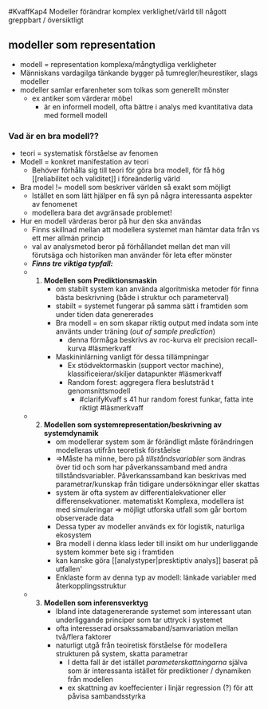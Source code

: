 #KvaffKap4
Modeller förändrar komplex verklighet/värld till någott greppbart / översiktligt

## modeller som representation
- modell = representation komplexa/mångtydliga verkligheter
- Människans vardagilga tänkande bygger på tumregler/heurestiker, slags modeller
- modeller samlar erfarenheter som tolkas som generellt mönster
	- ex antiker som värderar möbel
		- är en informell modell, ofta bättre i analys med kvantitativa data med formell modell
### Vad är en bra modell??
- teori = systematisk förståelse av fenomen
- Modell = konkret manifestation av teori
	- Behöver förhålla sig till teori för göra bra modell, för få hög [[reliabilitet och validitet]] i föreänderlig värld
- Bra model != modell som beskriver världen så exakt som möjligt
	- Istället en som lätt hjälper en få syn på några interessanta aspekter av fenomenet
	- modellera bara det avgränsade problemet!
- Hur en modell värderas beror på hur den ska användas
	- Finns skillnad mellan att modellera systemet man hämtar data från vs ett mer allmän princip
	- val av analysmetod beror på förhållandet mellan det man vill förutsäga och historiken man använder för leta efter mönster
	- ***Finns tre viktiga typfall:***
	- 1. **Modellen som Prediktionsmaskin**
			- om stabilt system kan använda algoritmiska metoder för finna bästa beskrivning (både i struktur och parameterval)
			- stabilt = systemet fungerar på samma sätt i framtiden som under tiden data genererades
			- Bra modell = en som skapar riktig output med indata som inte använts under träning (*out of sample prediction*)
				- denna förmåga beskrivs av roc-kurva elr precision recall-kurva #läsmerkvaff
			- Maskininlärning vanligt för dessa tillämpningar
				- Ex stödvektormaskin (support vector machine), klassificeierar/skiljer datapunkter #läsmerkvaff
				- Random forest: aggregera flera beslutsträd t genomsnittsmodell
					- #clarifyKvaff s 41 hur random forest funkar, fatta inte riktigt #läsmerkvaff 
	- 2. **Modellen som systemrepresentation/beskrivning av systemdynamik**
			- om modellerar system som är förändligt måste förändringen modelleras utifrån teoretisk förståelse
			- =>Måste ha minne, bero på *tillståndsvariabler* som ändras över tid och som har påverkanssamband med andra tillståndsvariabler. Påverkanssamband kan beskrivas med parametrar/kunskap från tidigare undersökningar eller skattas
			- system är ofta system av differentialekvationer eller differensekvationer. matematiskt Komplexa, modellera ist med simuleringar => möjligt utforska utfall som går bortom observerade data
			- Dessa typer av modeller används ex för logistik, naturliga ekosystem
			- Bra modell i denna klass leder till insikt om hur underliggande system kommer bete sig i framtiden 
			- kan kanske göra [[analystyper|presktiptiv analys]] baserat på utfallen'
			- Enklaste form av denna typ av modell: länkade variabler med återkopplingsstruktur
	- 3. **Modellen som inferensverktyg**
			- Ibland inte datagenererande systemet som interessant utan underliggande principer som tar uttryck i systemet
			- ofta interesserad orsakssamaband/samvariation mellan två/flera faktorer
			- naturligt utgå från teoiretisk förståelse för modellera strukturen på system, skatta parametrar
				- I detta fall är det istället *parameterskattningarna* själva som är interessanta istället för prediktioner / dynamiken från modellen
				- ex skattning av koeffecienter i linjär regression  (?) för att påvisa sambandsstyrka

